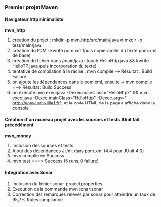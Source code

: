 ### Premier projet Maven

#### Navigateur http minimaliste 
**mvn_http**

1. création du projet : mkdir -p mvn_http/src/main/java et mkdir -p test/main/java
2. création du POM :  kwrite pom.xml (puis copier/coller du texte pom.xml de base)
3. création du fichier dans /main/java : touch HelloHttp.java && kwrite HelloTP.java (puis incorporation du texte)
4. tentative de compilation à la racine : mvn compile   ==> Résultat : Build Failure
5. on ajoute les dépendances dans le pom.xml, ensuite -> mvn compile   ===> Résultat : Build Success
6. on éxécute mvn exec:java -Dexec.mainClass="HelloHttp?" && mvn exec:java -Dexec.mainClass="HelloHttp" -Dexec.args="​http://www.univ-lille1.fr", et le code HTML de la page s'affiche dans la console


#### Création d'un nouveau projet avec les sources et tests JUnit fait précédément
**mvn_money**

1. Inclusion des sources et tests
2. Ajout des dépendances JUnit dans pom.xml (<version>4.4</version> pour JUnit 4.0)
3. mvn compile ==> Success
3. mvn test === > Success (5 runs, 0 failure)


#### Intégration avec Sonar
1. Inclusion du fichier sonar-project.properties
2. Execution de la commande mvn sonar:sonar
3. Correction des remarques relevés par sonar pour atteindre un taux de 95,7% Rules compliance


